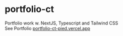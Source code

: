 # portfolio-ct
Portfolio work w. NextJS, Typescript and Tailwind CSS <br />
See Portfolio [portfolio-ct-pied.vercel.app](portfolio-ct-pied.vercel.app)
